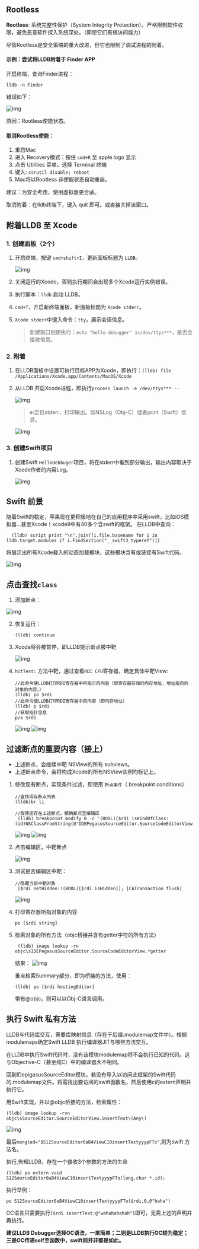 ## Rootless

**Rootless**: 系统完整性保护（System Integrity Protection）。严格限制软件权限，避免恶意软件探入系统深处。（即使它们有根访问能力）

尽管Rootless是安全策略的重大改进，但它也限制了调试进程的附着。

#### 示例：尝试将LLDB附着于 Finder APP

开启终端，查询Finder进程：

```
lldb -n Finder
```

错误如下：

![img](imgs/1/001.png)

原因：Rootless使能状态。

#### 取消Rootless使能：

1. 重启Mac
2. 进入 Recovery模式：按住 `cmd+R` 至 apple logo 显示
3. 点击 Utilities 菜单，选择 Terminal 终端
4. 键入: `csrutil disable; reboot`
5. Mac将以Rootless 非使能状态自动重启。

建议：为安全考虑，使用虚拟器更合适。

取消附着：在lldb终端下，键入 quit 即可。或直接关掉该窗口。


## 附着LLDB 至 Xcode

### 1. 创建面板（2个）

1. 开启终端，按键 `cmd+shift+I`，更新面板标题为 `LLDB`。

	![img](imgs/1/002.png)
	
2. 关闭运行的Xcode，否则执行期间会出现多个Xcode运行实例错误。
3. 执行脚本：`lldb`    启动 LLDB。
4. `cmd+T`，开启新终端面板，新面板标题为 `Xcode stderr`。
5. `Xcode stderr`中键入命令：`tty`，展示会话信息。

	> 新建窗口创建执行：`echo "hello debugger" 1>/dev/ttys***`，是否会接收信息。
	
### 2. 附着


1. 在LLDB面板中设置可执行目标APP为Xcode，即执行：`(lldb) file /Applications/Xcode.app/Contents/MacOS/Xcode`

2. 从LLDB 开启Xcode进程，即执行`process launch -e /dev/ttys*** --`

	![img](imgs/1/003.png)

	> e:定位stderr，打印输出。如NSLog（Obj-C）或者print（Swift）信息。
	
	![img](imgs/1/004.png)



### 3. 创建Swift项目

1. 创建Swift `HelloDebbuger`项目，将在stderr中看到部分输出，输出内容取决于Xcode作者的内容Log。

	![img](imgs/1/005.png)


## Swift 前景

随着Swift的稳定，苹果现在更积极地在自己的应用程序中采用swift，比如iOS模拟器…甚至Xcode！xcode9中有40多个含swift的框架。
在LLDB中查询：

```
  (lldb) script print "\n".join([i.file.basename for i in lldb.target.modules if i.FindSection("__swift3_typeref")])
```
将展示出所有Xcode载入的动态加载模块，这些模块含有或链接有Swift代码。

![img](imgs/1/006.png)


## 点击查找`class`

1. 添加断点：
 
 ![img](imgs/1/007.png)
	
2. 恢复运行：

	```
	(lldb) continue
	```
	
3. Xcode将会被暂停，即LLDB提示断点被中靶

	![img](imgs/1/008.png)


4. `hitTest:` 方法中靶，通过查看`RDI CPU`寄存器，确定具体中靶View:

	```
	//此命令使LLDB打印RDI寄存器中所指示的内容（即寄存器存储的内存地址，地址指向的对象的内容。）
	(lldb) po $rdi
	//此命令使LLDB打印RDI寄存器中的内容（即内存地址）
	(lldb) p $rdi
	//获取指针信息
	p/x $rdi
	```
	![img](imgs/1/009.png)
	![img](imgs/1/010.png)
	
## 过滤断点的重要内容（接上）

* 上述断点，会继续中靶 NSView的所有 subviews。
* 上述断点命令，会将构成Xcode的所有NSView实例均标记上。


1. 修改现有断点，实现条件过滤，即使用 `断点条件`（ breakpoint conditions）

	```
	//查找现存断点列表
	(lldb)br li
	```
	```
	//假使还存在上述断点，精确断点至编辑区
	 (lldb) breakpoint modify 0 -c '(BOOL)[$rdi isKindOfClass:(id)NSClassFromString(@"IDEPegasusSourceEditor.SourceCodeEditorView")]'
	```
	![img](imgs/1/011.png)
	![img](imgs/1/012.png)


2. 点击编辑区，中靶断点

	![img](imgs/1/013.png)

3. 测试是否编辑区中靶：

	```
	//隐藏当前中靶对象
	 [$rdi setHidden:!(BOOL)[$rdi isHidden]]; [CATransaction flush]
	```
	![img](imgs/1/014.png)
	
4. 打印寄存器所指对象的内容

	```
	po [$rdi string]
	```
	
5. 检索对象的所有方法（objc桥接并含有getter字符的所有方法）

	```
	 (lldb) image lookup -rn objc\sIDEPegasusSourceEditor.SourceCodeEditorView.*getter
	```
	
	结果：
	![img](imgs/1/015.png)
	
	重点检索Summary部分，即为桥接的方法，使用：
	
	```
	(lldb) po [$rdi hostingEditor]
	```
	带有@objc，则可以以Obj-C语言调用。
	
	
## 执行 Swift 私有方法

LLDB与代码库交互，需要库映射信息（存在于后缀.modulemap文件中）。根据modulemaps确定Swift LLDB 执行编译器JIT与哪些方法交互。

在LLDB中执行Swift代码时，没有该模块modulemap将不会执行已知的代码。这与Objective-C（甚至纯C）中的编译器大不相同。


回到IDepigasusSourceEditor模块，若没有导入以访问此框架的Swift代码的.modulemap文件。将需找出要访问的swift函数名，然后使用c的extern声明并执行它。

用Swift实现，并以@objc桥接的方法，检索属性：

``
 (lldb) image lookup -rvn  objc\sSourceEditor.SourceEditorView.insertText\(Any\)
``

![img](imgs/1/016.png)


最后`mangled="$S12SourceEditor0aB4ViewC10insertTextyyypFTo"`,则为swift 方法名。

执行,告知LLDB，存在一个接收3个参数的方法的生命

```
(lldb) po extern void S12SourceEditor0aB4ViewC10insertTextyyypFTo(long,char *,id);

```
执行举例：

```
po S12SourceEditor0aB4ViewC10insertTextyyypFTo($rdi,0,@"haha")

```

OC语言只需要执行`[$rdi insertText:@"wahahahahah"]`即可，无需上述的声明并再执行。


**建议LLDB Debugger选择OC语法，一来简单；二则是LLDB执行OC较为稳定；三是OC传递self至函数中，swift则并非都是如此。**



